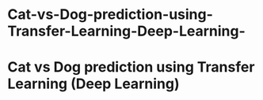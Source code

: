 # Cat-vs-Dog-prediction-using-Transfer-Learning-Deep-Learning-
# Cat vs Dog prediction using Transfer Learning (Deep Learning)
